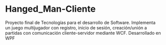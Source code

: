 # Hanged_Man-Cliente
Proyecto final de Tecnologías para el desarrollo de Software. Implementa un juego multijugador con registro, inicio de sesión, creación/unión a partidas con comunicación cliente-servidor mediante WCF. Desarrollado en WPF
